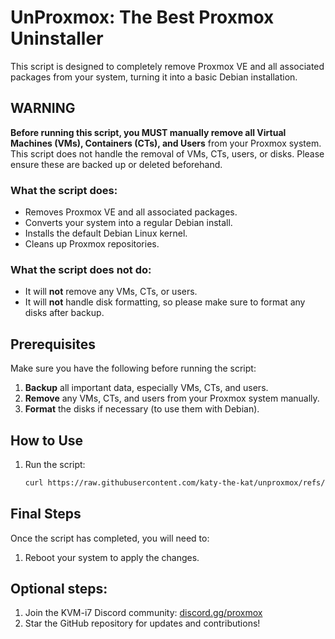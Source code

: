 # UnProxmox: The Best Proxmox Uninstaller

This script is designed to completely remove Proxmox VE and all associated packages from your system, turning it into a basic Debian installation. 

## WARNING

**Before running this script, you MUST manually remove all Virtual Machines (VMs), Containers (CTs), and Users** from your Proxmox system. This script does not handle the removal of VMs, CTs, users, or disks. Please ensure these are backed up or deleted beforehand. 

### What the script does:
- Removes Proxmox VE and all associated packages.
- Converts your system into a regular Debian install.
- Installs the default Debian Linux kernel.
- Cleans up Proxmox repositories.
  
### What the script does **not** do:
- It will **not** remove any VMs, CTs, or users.
- It will **not** handle disk formatting, so please make sure to format any disks after backup.

## Prerequisites

Make sure you have the following before running the script:
1. **Backup** all important data, especially VMs, CTs, and users.
2. **Remove** any VMs, CTs, and users from your Proxmox system manually.
3. **Format** the disks if necessary (to use them with Debian).

## How to Use

1. Run the script:
    ```bash
    curl https://raw.githubusercontent.com/katy-the-kat/unproxmox/refs/heads/main/unproxmox.sh | bash
    ```

## Final Steps

Once the script has completed, you will need to:
1. Reboot your system to apply the changes.

## Optional steps:
1. Join the KVM-i7 Discord community: [discord.gg/proxmox](https://discord.gg/proxmox)
2. Star the GitHub repository for updates and contributions!
